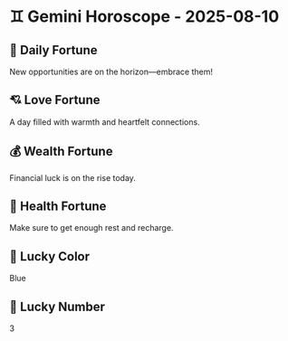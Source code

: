 # ♊ Gemini Horoscope - 2025-08-10

## 🎯 Daily Fortune

New opportunities are on the horizon—embrace them!

## 💘 Love Fortune

A day filled with warmth and heartfelt connections.

## 💰 Wealth Fortune

Financial luck is on the rise today.

## 🌱 Health Fortune

Make sure to get enough rest and recharge.

## 🎨 Lucky Color

Blue

## 🔢 Lucky Number

3
